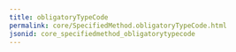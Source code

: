```yaml
---
title: obligatoryTypeCode
permalink: core/SpecifiedMethod.obligatoryTypeCode.html
jsonid: core_specifiedmethod_obligatorytypecode
---
```

